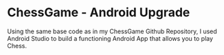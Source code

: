 # ChessGame - Android Upgrade

Using the same base code as in my ChessGame Github Repository, I used Android Studio to build a functioning Android App that allows you to play Chess.
